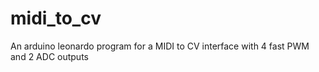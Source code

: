 # midi_to_cv
An arduino leonardo program for a MIDI to CV interface with 4 fast PWM and 2 ADC outputs
